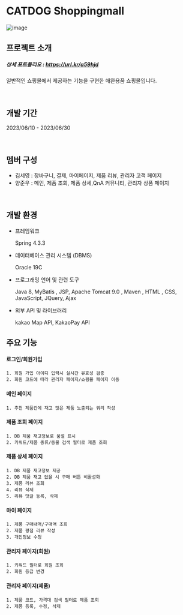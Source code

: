 # CATDOG Shoppingmall

![image](https://github.com/fireChild9589/shoppingmall/assets/131581968/9f355006-1028-4116-a292-58a2cac8a99a)




## 프로젝트 소개
##### 상세 포트폴리오 : https://url.kr/a59hjd
일반적인 쇼핑몰에서 제공하는 기능을 구현한 애완용품 쇼핑몰입니다.

<br>

## 개발 기간
2023/06/10 - 2023/06/30

<br>

## 멤버 구성
- 김세영 : 장바구니, 결제, 마이페이지, 제품 리뷰, 관리자 고객 페이지
- 양준우 : 메인, 제품 조회, 제품 상세,QnA 커뮤니티, 관리자 상품 페이지

<br>

## 개발 환경
- 프레임워크
   
    Spring 4.3.3


- 데이터베이스 관리 시스템 (DBMS)

  
    Oracle 19C

- 프로그래밍 언어 및 관련 도구

  
    Java 8, MyBatis , JSP, Apache Tomcat 9.0 , Maven , HTML , CSS, JavaScript, JQuery, Ajax

- 외부 API 및 라이브러리

  
   kakao Map API, KakaoPay API




## 주요 기능


#### 로그인/회원가입


    1. 회원 가입 아이디 입력시 실시간 유효성 검증
    2. 회원 코드에 따라 관리자 페이지/쇼핑몰 페이지 이동


#### 메인 페이지


    1. 추천 제품칸에 재고 많은 제품 노출되는 쿼리 작성


#### 제품 조회 페이지


    1. DB 제품 재고정보로 품절 표시
    2. 키워드/제품 종류/동물 검색 필터로 제품 조회


#### 제품 상세 페이지


    1. DB 제품 재고정보 제공
    2. DB 제품 재고 없을 시 구매 버튼 비활성화
    3. 제품 리뷰 조회
    4. 리뷰 삭제
    5. 리뷰 댓글 등록, 삭제


#### 마이 페이지


    1. 제품 구매내역/구매액 조회
    2. 제품 평점 리뷰 작성
    3. 개인정보 수정

    
#### 관리자 페이지(회원)


    1. 키워드 필터로 회원 조회
    2. 회원 등급 변경


#### 관리자 페이지(제품)


    1. 제품 코드, 가격대 검색 필터로 제품 조회
    2. 제품 등록, 수정, 삭제


<br>
